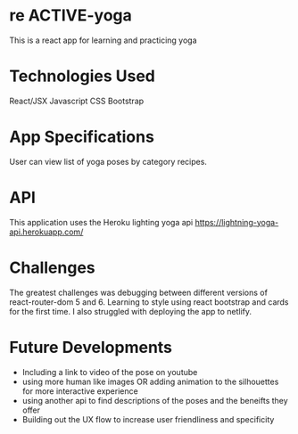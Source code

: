 # re ACTIVE-yoga
This is a react app for learning and practicing yoga
# Technologies Used
React/JSX
Javascript
CSS
Bootstrap

# App Specifications
User can view list of yoga poses by category recipes.

# API
This application uses the Heroku lighting yoga api
https://lightning-yoga-api.herokuapp.com/

# Challenges
The greatest challenges was debugging between different versions of react-router-dom 5 and 6. Learning to style using react bootstrap and cards for the first time. I also struggled with deploying the app to netlify.

# Future Developments
- Including a link to video of the pose on youtube
- using more human like images OR adding animation to the silhouettes for more interactive experience
- using another api to find descriptions of the poses and the beneifts they offer
- Building out the UX flow to increase user friendliness and specificity



